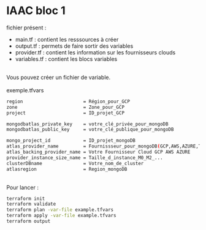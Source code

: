 # IAAC bloc 1
fichier présent :<ul>
  <li>main.tf : contient les resssources à créer</li>
  <li>output.tf : permets de faire sortir des variables</li>
  <li>provider.tf : contient les information sur les fournisseurs clouds</li>
  <li> variables.tf : contient les blocs variables</li>
</ul>
<br>
Vous pouvez créer un fichier de variable.<br>
<br>
exemple.tfvars<br>

```bash
region                      = Région_pour_GCP 
zone                        = Zone_pour_GCP
project                     = ID_projet_GCP

mongodbatlas_private_key    = votre_clé_privée_pour_mongoDB
mongodbatlas_public_key     = votre_clé_publique_pour_mongoDB

mongo_project_id            = ID_projet_mongoDB
atlas_provider_name         = Fournissseur_pour_mongoDB(GCP,AWS,AZURE,TENANT pour les M0)
atlas_backing_provider_name = Votre Fournisseur Cloud GCP AWS AZURE
provider_instance_size_name = Taille_d_instance_M0_M2_...
clusterDBname               = Votre_nom_de_cluster
atlasregion                 = Region_mongoDB
```

<br>
Pour lancer :<br>

```bash
terraform init
terraform validate
terraform plan -var-file example.tfvars
terraform apply -var-file example.tfvars
terraform output
```
